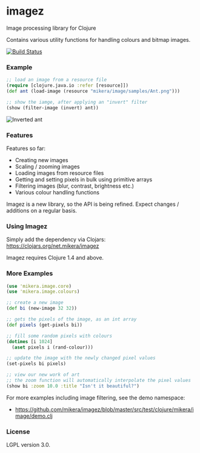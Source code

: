 imagez
======

Image processing library for Clojure

Contains various utility functions for handling colours and bitmap images.

[![Build Status](https://travis-ci.org/mikera/imagez.png?branch=develop)](https://travis-ci.org/mikera/imagez)

### Example

```clojure
;; load an image from a resource file
(require [clojure.java.io :refer [resource]])
(def ant (load-image (resource "mikera/image/samples/Ant.png")))

;; show the iamge, after applying an "invert" filter
(show (filter-image (invert) ant))
```

![Inverted ant](http://clojurefun.files.wordpress.com/2013/05/inverted-ant.png)

### Features

Features so far:

- Creating new images
- Scaling / zooming images
- Loading images from resource files
- Getting and setting pixels in bulk using primitive arrays
- Filtering images (blur, contrast, brightness etc.)
- Various colour handling functions

Imagez is a new library, so the API is being refined. Expect changes / additions on a regular basis. 

### Using Imagez

Simply add the dependency via Clojars: https://clojars.org/net.mikera/imagez

Imagez requires Clojure 1.4 and above.

### More Examples

```clojure
(use 'mikera.image.core)
(use 'mikera.image.colours)

;; create a new image
(def bi (new-image 32 32))

;; gets the pixels of the image, as an int array
(def pixels (get-pixels bi))

;; fill some random pixels with colours
(dotimes [i 1024]
  (aset pixels i (rand-colour)))

;; update the image with the newly changed pixel values
(set-pixels bi pixels)

;; view our new work of art
;; the zoom function will automatically interpolate the pixel values
(show bi :zoom 10.0 :title "Isn't it beautiful?")
```

For more examples including image filtering, see the demo namespace:

 - https://github.com/mikera/imagez/blob/master/src/test/clojure/mikera/image/demo.clj

### License

LGPL version 3.0.
